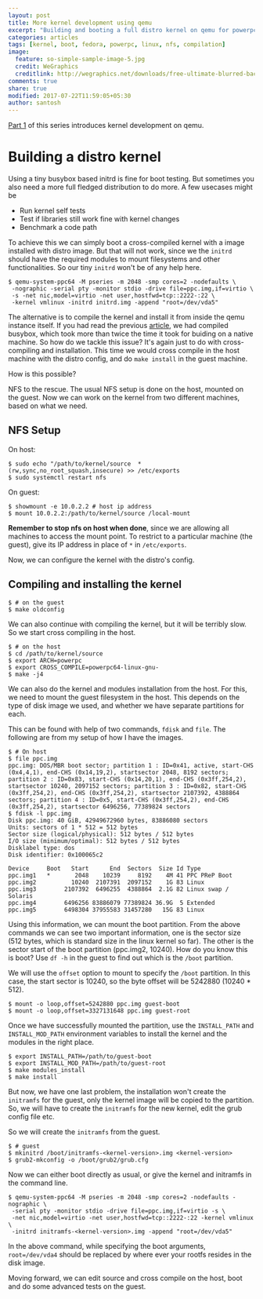 ```yaml
---
layout: post
title: More kernel development using qemu
excerpt: "Building and booting a full distro kernel on qemu for powerpc"
categories: articles
tags: [kernel, boot, fedora, powerpc, linux, nfs, compilation]
image:
  feature: so-simple-sample-image-5.jpg
  credit: WeGraphics
  creditlink: http://wegraphics.net/downloads/free-ultimate-blurred-background-pack/
comments: true
share: true
modified: 2017-07-22T11:59:05+05:30
author: santosh
---
```


[Part 1](/articles/powerpc-kernel-development-on-qemu/) of this series introduces
kernel development on qemu.

# Building a distro kernel

Using a tiny busybox based initrd is fine for boot testing. But sometimes you
also need a more full fledged distribution to do more. A few usecases might be

  - Run kernel self tests
  - Test if libraries still work fine with kernel changes
  - Benchmark a code path
  
To achieve this we can simply boot a cross-compiled kernel with a image
installed with distro image. But that will not work, since we the `initrd`
should have the required modules to mount filesystems and other
functionalities. So our tiny `initrd` won't be of any help here.

```console
$ qemu-system-ppc64 -M pseries -m 2048 -smp cores=2 -nodefaults \
 -nographic -serial pty -monitor stdio -drive file=ppc.img,if=virtio \
 -s -net nic,model=virtio -net user,hostfwd=tcp::2222-:22 \
 -kernel vmlinux -initrd initrd.img -append "root=/dev/vda5"
```

The alternative is to compile the kernel and install it from inside the qemu
instance itself. If you had read the
previous
[article](http://www.fossix.org/articles/powerpc-kernel-development-on-qemu/),
we had compiled busybox, which took more than twice the time it took for
buiding on a native machine. So how do we tackle this issue? It's again just to
do with cross-compiling and installation. This time we would cross compile in
the host machine with the distro config, and do `make install` in the guest
machine.

How is this possible?

NFS to the rescue. The usual NFS setup is done on the host, mounted on the
guest. Now we can work on the kernel from two different machines, based on what
we need.

## NFS Setup

On host:

```console
$ sudo echo "/path/to/kernel/source  *(rw,sync,no_root_squash,insecure) >> /etc/exports
$ sudo systemctl restart nfs
```

On guest:

```console
$ showmount -e 10.0.2.2 # host ip address
$ mount 10.0.2.2:/path/to/kernel/source /local-mount
```

**Remember to stop nfs on host when done**, since we are allowing all machines to
access the mount point. To restrict to a particular machine (the guest), give
its IP address in place of `*` in `/etc/exports`.

Now, we can configure the kernel with the distro's config.

## Compiling and installing the kernel

```console
$ # on the guest
$ make oldconfig
```

We can also continue with compiling the kernel, but it will be terribly slow. So
we start cross compiling in the host.

```console
$ # on the host
$ cd /path/to/kernel/source
$ export ARCH=powerpc
$ export CROSS_COMPILE=powerpc64-linux-gnu-
$ make -j4
```

We can also do the kernel and modules installation from the host. For this, we
need to mount the guest filesystem in the host. This depends on the type of disk
image we used, and whether we have separate partitions for each.

This can be found with help of two commands, `fdisk` and `file`. The following
are from my setup of how I have the images.

```console
$ # On host
$ file ppc.img
ppc.img: DOS/MBR boot sector; partition 1 : ID=0x41, active, start-CHS (0x4,4,1), end-CHS (0x14,19,2), startsector 2048, 8192 sectors; partition 2 : ID=0x83, start-CHS (0x14,20,1), end-CHS (0x3ff,254,2), startsector 10240, 2097152 sectors; partition 3 : ID=0x82, start-CHS (0x3ff,254,2), end-CHS (0x3ff,254,2), startsector 2107392, 4388864 sectors; partition 4 : ID=0x5, start-CHS (0x3ff,254,2), end-CHS (0x3ff,254,2), startsector 6496256, 77389824 sectors
$ fdisk -l ppc.img
Disk ppc.img: 40 GiB, 42949672960 bytes, 83886080 sectors
Units: sectors of 1 * 512 = 512 bytes
Sector size (logical/physical): 512 bytes / 512 bytes
I/O size (minimum/optimal): 512 bytes / 512 bytes
Disklabel type: dos
Disk identifier: 0x100065c2

Device     Boot   Start      End  Sectors  Size Id Type
ppc.img1   *       2048    10239     8192    4M 41 PPC PReP Boot
ppc.img2          10240  2107391  2097152    1G 83 Linux
ppc.img3        2107392  6496255  4388864  2.1G 82 Linux swap / Solaris
ppc.img4        6496256 83886079 77389824 36.9G  5 Extended
ppc.img5        6498304 37955583 31457280   15G 83 Linux
```

Using this information, we can mount the boot partition. From the above commands
we can see two important information, one is the sector size (512 bytes, which
is standard size in the linux kernel so far). The other is the sector start of
the boot partition (ppc.img2, 10240). How do you know this is boot? Use `df -h`
in the guest to find out which is the `/boot` partition.

We will use the `offset` option to mount to specify the `/boot` partition. In
this case, the start sector is 10240, so the byte offset will be 5242880
(10240 * 512).

```console
$ mount -o loop,offset=5242880 ppc.img guest-boot
$ mount -o loop,offset=3327131648 ppc.img guest-root
```

Once we have successfully mounted the partition, use the `INSTALL_PATH` and
`INSTALL_MOD_PATH` environment variables to install the kernel and the modules
in the right place.

```console
$ export INSTALL_PATH=/path/to/guest-boot
$ export INSTALL_MOD_PATH=/path/to/guest-root
$ make modules_install
$ make install
```

But now, we have one last problem, the installation won't create the `initramfs`
for the guest, only the kernel image will be copied to the partition. So, we
will have to create the `initramfs` for the new kernel, edit the grub config
file etc.

So we will create the `initramfs` from the guest.

```console
$ # guest
$ mkinitrd /boot/initramfs-<kernel-version>.img <kernel-version>
$ grub2-mkconfig -o /boot/grub2/grub.cfg
```

Now we can either boot directly as usual, or give the kernel and initramfs in
the command line.

```console
$ qemu-system-ppc64 -M pseries -m 2048 -smp cores=2 -nodefaults -nographic \
 -serial pty -monitor stdio -drive file=ppc.img,if=virtio -s \
 -net nic,model=virtio -net user,hostfwd=tcp::2222-:22 -kernel vmlinux \
 -initrd initramfs-<kernel-version>.img -append "root=/dev/vda5"
```

In the above command, while specifying the boot arguments, `root=/dev/vda4`
should be replaced by where ever your rootfs resides in the disk image.

Moving forward, we can edit source and cross compile on the host, boot and do
some advanced tests on the guest.
